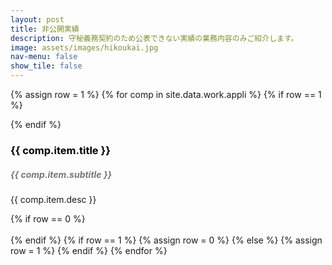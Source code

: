 ```yaml
---
layout: post
title: 非公開実績
description: 守秘義務契約のため公表できない実績の業務内容のみご紹介します。
image: assets/images/hikoukai.jpg
nav-menu: false
show_tile: false
---
```


<!-- Content -->
{% assign row = 1 %}
{% for comp in site.data.work.appli %}
    {% if row == 1 %}
<div class="row">
    {% endif %}
    <div class="6u 12u$(small)">
    <h3 style="color:#000;">{{ comp.item.title }}</h3>
    <h5 style="color:#777;">{{ comp.item.subtitle }}</h5>
    <p><span class="image left"><img src="{{ comp.item.image }}" alt="" /></span>{{ comp.item.desc }}</p>
    </div>
    {% if row == 0 %}
    <!-- Break -->
</div>
<br>
    {% endif %}
    {% if row == 1 %}
    {% assign row = 0 %}
    {% else %}
    {% assign row = 1 %}
    {% endif %}
{% endfor %} 
